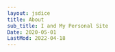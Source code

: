```yaml
---
layout: jsdice
title: About
sub_title: I and My Personal Site
Date: 2020-05-01
LastMod: 2022-04-18
---
```

